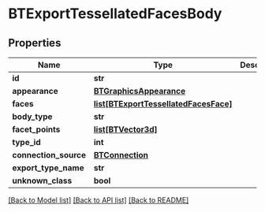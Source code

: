 # BTExportTessellatedFacesBody

## Properties
Name | Type | Description | Notes
------------ | ------------- | ------------- | -------------
**id** | **str** |  | [optional] 
**appearance** | [**BTGraphicsAppearance**](BTGraphicsAppearance.md) |  | [optional] 
**faces** | [**list[BTExportTessellatedFacesFace]**](BTExportTessellatedFacesFace.md) |  | [optional] 
**body_type** | **str** |  | [optional] 
**facet_points** | [**list[BTVector3d]**](BTVector3d.md) |  | [optional] 
**type_id** | **int** |  | [optional] 
**connection_source** | [**BTConnection**](BTConnection.md) |  | [optional] 
**export_type_name** | **str** |  | [optional] 
**unknown_class** | **bool** |  | [optional] 

[[Back to Model list]](../README.md#documentation-for-models) [[Back to API list]](../README.md#documentation-for-api-endpoints) [[Back to README]](../README.md)


